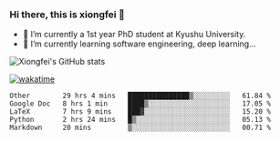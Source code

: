 ### Hi there, this is xiongfei 👋


- 🔭 I’m currently a 1st year PhD student at Kyushu University.
- 🌱 I’m currently learning software engineering, deep learning...

<!--
**Toma62299781/Toma62299781** is a ✨ _special_ ✨ repository because its `README.md` (this file) appears on your GitHub profile.
Here are some ideas to get you started:
-->

![Xiongfei's GitHub stats](https://github-readme-stats.vercel.app/api?username=Toma62299781)


[![wakatime](https://wakatime.com/badge/user/9e8d5516-d162-43e7-9563-87295d455a71.svg)](https://wakatime.com/@9e8d5516-d162-43e7-9563-87295d455a71)

<!--START_SECTION:waka-->
```text
Other        29 hrs 4 mins   ███████████████▒░░░░░░░░░   61.84 % 
Google Doc   8 hrs 1 min     ████▒░░░░░░░░░░░░░░░░░░░░   17.05 % 
LaTeX        7 hrs 9 mins    ███▓░░░░░░░░░░░░░░░░░░░░░   15.20 % 
Python       2 hrs 24 mins   █▒░░░░░░░░░░░░░░░░░░░░░░░   05.13 % 
Markdown     20 mins         ▒░░░░░░░░░░░░░░░░░░░░░░░░   00.71 % 
```
<!--END_SECTION:waka-->

